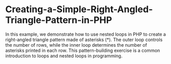 # Creating-a-Simple-Right-Angled-Triangle-Pattern-in-PHP
In this example, we demonstrate how to use nested loops in PHP to create a right-angled triangle pattern made of asterisks (*). The outer loop controls the number of rows, while the inner loop determines the number of asterisks printed in each row. This pattern-building exercise is a common introduction to loops and nested loops in programming.
